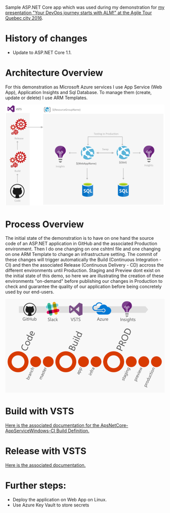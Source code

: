 Sample ASP.NET Core app which was used during my demonstration for [my presentation "Your DevOps journey starts with ALM!" at the Agile Tour Quebec city 2016](http://aka.ms/mabenoit-atq2016).

# History of changes
- Update to ASP.NET Core 1.1.

# Architecture Overview
For this demonstration as Microsoft Azure services I use App Service (Web App), Application Insights and Sql Database. 
To manage them (create, update or delete) I use ARM Templates.

![Architecture Overview](/docs/Overview.PNG)

# Process Overview
The initial state of the demonstration is to have on one hand the source code of an ASP.NET application in GitHub and the associated Production environment.
Then I do one changing on one cshtml file and one changing on one ARM Template to change an infrastructure setting.
The commit of these changes will trigger automatically the Build (Continuous Integration - CI) and then the associated Release (Continuous Delivery - CD) accross the different environments until Production. 
Staging and Preview dont exist on the initial state of this demo, so here we are illustrating the creation of these environments "on-demand" before publishing our changes in Production to check and guarantee the quality of our application before being concretely used by our end-users.

![Process Overview](/docs/Process.PNG)

# Build with VSTS

[Here is the associated documentation for the ApsNetCore-AppServiceWindows-CI Build Definition.](/docs/ApsNetCore-AppServiceWindows-CI.md)

# Release with VSTS

[Here is the associated documentation.](/docs/Release.md)

# Further steps:
- Deploy the application on Web App on Linux.
- Use Azure Key Vault to store secrets